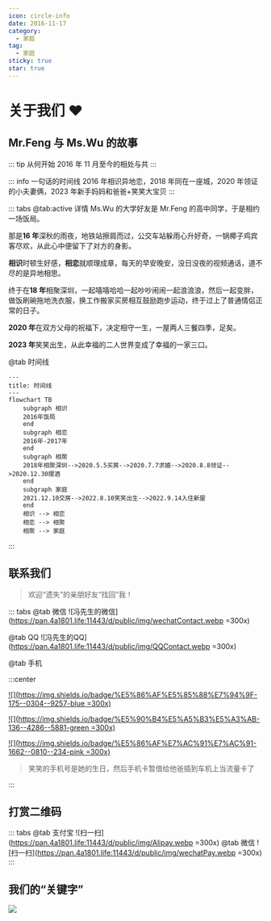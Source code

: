 ```yaml
---
icon: circle-info
date: 2016-11-17
category:
  - 家庭
tag:
  - 家庭
sticky: true
star: true
---
```


# 关于我们 ❤️

## Mr.Feng 与 Ms.Wu 的故事

::: tip 从何开始
2016 年 11 月至今的相处与共
:::

::: info 一句话的时间线
2016 年相识异地恋，2018 年同在一座城，2020 年领证的小夫妻俩，2023 年新手妈妈和爸爸+笑笑大宝贝
:::

::: tabs
@tab:active 详情
Ms.Wu 的大学好友是 Mr.Feng 的高中同学，于是相约一场饭局。

那是**16 年**深秋的雨夜，地铁站擦肩而过，公交车站躲雨心升好奇，一锅椰子鸡宾客尽欢，从此心中便留下了对方的身影。

**相识**时顿生好感，**相恋**就顺理成章，每天的早安晚安，没日没夜的视频通话，道不尽的是异地相思。

终于在**18 年**相聚深圳，一起嘻嘻哈哈一起吵吵闹闹一起浪浪浪，然后一起变胖，做饭刷碗拖地洗衣服，换工作搬家买房相互鼓励跑步运动，终于过上了普通情侣正常的日子。

**2020 年**在双方父母的祝福下，决定相守一生，一屋两人三餐四季，足矣。

**2023 年**笑笑出生，从此幸福的二人世界变成了幸福的一家三口。

@tab 时间线

```mermaid
---
title: 时间线
---
flowchart TB
    subgraph 相识
    2016年饭局
    end
    subgraph 相恋
    2016年-2017年
    end
    subgraph 相聚
    2018年相聚深圳-->2020.5.5买房-->2020.7.7求婚-->2020.8.8领证-->2020.12.30摆酒
    end
    subgraph 家庭
    2021.12.10交房-->2022.8.10笑笑出生-->2022.9.14入住新屋
    end
    相识 --> 相恋
    相恋 --> 相聚
    相聚 --> 家庭
```

:::

## 联系我们

> 欢迎“遗失”的亲朋好友“找回”我！

::: tabs
@tab 微信
![冯先生的微信](https://pan.4a1801.life:11443/d/public/img/wechatContact.webp =300x)

@tab QQ
![冯先生的QQ](https://pan.4a1801.life:11443/d/public/img/QQContact.webp =300x)

@tab 手机

:::center

[![](https://img.shields.io/badge/%E5%86%AF%E5%85%88%E7%94%9F-175--0304--9257-blue =300x)](TEL:17503049257)

[![](https://img.shields.io/badge/%E5%90%B4%E5%A5%B3%E5%A3%AB-136--4286--5881-green =300x)](TEL:13642865881)

[![](https://img.shields.io/badge/%E5%86%AF%E7%AC%91%E7%AC%91-1662--0810--234-pink =300x)](TEL:16620810234)

> 笑笑的手机号是她的生日，然后手机卡暂借给他爸插到车机上当流量卡了

:::

## 打赏二维码

::: tabs
@tab 支付宝
![扫一扫](https://pan.4a1801.life:11443/d/public/img/Alipay.webp =300x)
@tab 微信
![扫一扫](https://pan.4a1801.life:11443/d/public/img/wechatPay.webp =300x)
:::

## 我们的“关键字”

![](https://raw.gitmirror.com/arthurfsy2/arthurfsy2.github.io/main/src/.vuepress/public/assets/img/wordcloud.svg)

